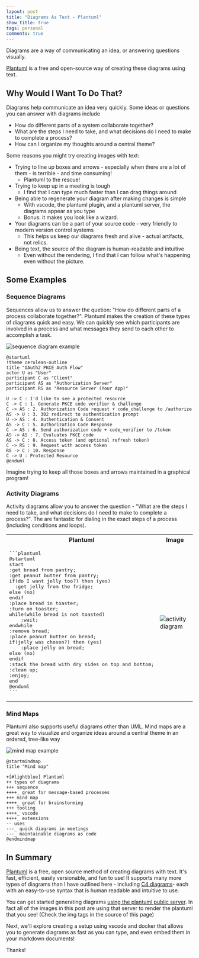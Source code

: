 ```yaml
---
layout: post
title: "Diagrams As Text - Plantuml"
show_title: true
tags: personal
comments: true
---
```


Diagrams are a way of communicating an idea, or answering questions visually. 

[Plantuml](https://plantuml.com) is a free and open-source way of creating these diagrams using text.

## Why Would I Want To Do That?

Diagrams help communicate an idea very quickly. Some ideas or questions you can answer with diagrams include

* How do different parts of a system collaborate together? 
* What are the steps I need to take, and what decisions do I need to make to complete a process?
* How can I organize my thoughts around a central theme?

Some reasons you might try creating images with text:

* Trying to line up boxes and arrows - especially when there are a lot of them - is terrible - and time consuming!
  * Plantuml to the rescue!
* Trying to keep up in a meeting is tough
  * I find that I can type much faster than I can drag things around
* Being able to regenerate your diagram after making changes is simple
  * With vscode, the plantuml plugin, and a plantuml server, the diagrams appear as you type
  * Bonus: it makes you look like a wizard.
* Your diagrams can be a part of your source code - very friendly to modern version control systems
  * This helps us keep our diagrams fresh and alive - actual artifacts, not relics.
* Being text, the source of the diagram is human-readable and intuitive
  * Even without the rendering, I find that I can follow what's happening even without the picture.

## Some Examples

### Sequence Diagrams

Sequences allow us to answer the quetion: "How do different parts of a process collaborate together?". Plantuml makes the creation of these types of diagrams quick and easy. We can quickly see which participants are involved in a process and what messages they send to each other to accomplish a task.

![sequence diagram example](//www.plantuml.com/plantuml/png/RL9DRzGm4BtxLpnoAArGGzdoVK1THGKX3bHRvS09MSwKMFNQnfwq4h-USR89MTHRudaVxurzbLad7lPEFUEUzWH3QN2a_NaOs5bFYYqxGlLzEt2_mSstvXhb4vzTUAoKDXmIMkYCgisKAXL5pneRjMSqutdZB7a-dcnlnr5H2id-qMo3nosbX_ybTXDmHpaCoT01WzCVyejjZ6ULKYtEFudNHtnzti7PUm87P29en1IO35E7T51GpOn-LUCBUKgQQUfbGaSGTNjdAU44fjVEaVyrSIIpa3OrZaCtXPJezq2PyMBK-BaGIv2N-e0d9GgYquhCPOtBYutmEfiaNy4L67afFkbAydrarIxEhyNv678YvZxBWGZFfTuycK_M5mMwBlAsbbtw3dgD7kFFBPPDb18SxicBpy9_L-FwGRj1C-L_wribUIz9ZA6SCN9ngiKjn6AZ7HBT9ShzD3kRSksAxeSQkyCs7ottq2iD9OZvyYxgLQjvhJVBTSyFHbr9INdVVm40)

```plantuml
@startuml
!theme cerulean-outline
title "OAuth2 PKCE Auth Flow"
actor U as "User"
participant C as "Client"
participant AS as "Authorization Server"
participant RS as "Resource Server (Your App)"

U -> C : I'd like to see a protected resource
C -> C : 1. Generate PKCE code verifier & challenge
C -> AS : 2. Authorization Code request + code_challenge to /authorize
AS -> U : 3. 302 redirect to authentication prompt
U -> AS : 4. Authentication & Consent
AS -> C : 5. Authorization Code Response
C -> AS : 6. Send authorization code + code_verifier to /token
AS -> AS : 7. Evaluates PKCE code
AS -> C : 8. Access token (and optional refresh token)
C -> RS : 9. Request with access token
RS -> C : 10. Response
C -> U : Protected Resource
@enduml
```

Imagine trying to keep all those boxes and arrows maintained in a graphical program!

### Activity Diagrams

Activity diagrams allow you to answer the question - "What are the steps I need to take, and what decisions do I need to make to complete a process?". The are fantastic for dialing in the exact steps of a process (including conditions and loops).

<table>
<tr>
<th>Plantuml</th>
<th>Image</th>
</tr>
<tr>
<td>
<pre>
```plantuml
@startuml
start
:get bread from pantry;
:get peanut butter from pantry;
if(do I want jelly too?) then (yes)
  :get jelly from the fridge;
else (no)
endif
:place bread in toaster;
:turn on toaster;
while(while bread is not toasted)
    :wait;
endwhile
:remove bread;
:place peanut butter on bread;
if(jelly was chosen?) then (yes)
    :place jelly on bread;
else (no)
endif
:stack the bread with dry sides on top and bottom;
:clean up;
:enjoy;
end
@enduml
```
</pre>
</td>
<td>
<img src="//www.plantuml.com/plantuml/png/RKz1SeGm3Bld5JgoNu13zzfdP8bPiWqsapXb-7qzG6QwdLuoZYLPqhseprgNv8x1zKzIF3BvW2dBWjMpvdquzojvhWPNLShlU9ow8FZ4Pd-yAAKTAl9nWyx4w7OgDmVObGizrGRQ4CEJ1aUf43gMcoCESNBzcln8LvR8KF75R2sArioGNvjjZecwusty0XQz6C6iOUQRZse-70wcwpCjydqfXkRttb6umLRm3BxvWd6MGlot7N3TE8bD-q-redxyCd6BkqMT4VAE4WELiziApm4FKPN5qet9Wg6kDXA_P3-AkBizTKa_" alt="activity diagram"/>
</td>
</tr>
</table>


### Mind Maps

Plantuml also supports useful diagrams other than UML. Mind maps are a great way to visualize and organize ideas around a central theme in an ordered, tree-like way

![mind map example](//www.plantuml.com/plantuml/png/PP1DRWCX38NtdC9AbsZka0jKwhwg8i_mGb7vcM1JjRUlCqNj8Wi4d_diXpYBSjUIQYYyEqsQGQTdGp8-EUTVdtAAxxhcWJTwoLnrbEoy9_tU8TIk51B7paMiw4bm6wWRxk0l53jOwTew5OXmnBAo8D3UssO5_3QLcVVGj7PELRHrC-AXQclPpjFybAq5JC2NeafgLTooq13Sz-L2jv6sZxzNKgfK0BKXyxvOXjhYDUDVOw5ZzXarpE_v0G00)

```plantuml
@startmindmap
title "Mind map"

+[#lightblue] Plantuml
++ types of diagrams
+++ sequence
++++_ great for message-based processes
+++ mind map
++++_ great for brainstorming
+++ tooling
++++_ vscode
++++_ extensions
-- uses
---_ quick diagrams in meetings
---_ maintainable diagrams as code
@endmindmap
```

## In Summary

[Plantuml](https://plantuml.com) is a free, open source method of creating diagrams with text. It's fast, efficient, easily versionable, and fun to use! It supports many more types of diagrams than I have outlined here - including [C4 diagrams](//https:github.com/plantuml-stdlib/C4-PlantUML)- each with an easy-to-use syntax that is human readable and intuitive to use.

You can get started generating diagrams [using the plantuml public server](https://www.plantuml.com/plantuml/uml/SyfFKj2rKt3CoKnELR1Io4ZDoSa70000). In fact all of the images in this post are using that server to render the plantuml that you see! (Check the img tags in the source of this page)

Next, we'll explore creating a setup using vscode and docker that allows you to generate diagrams as fast as you can type, and even embed them in your markdown documents!

Thanks!

